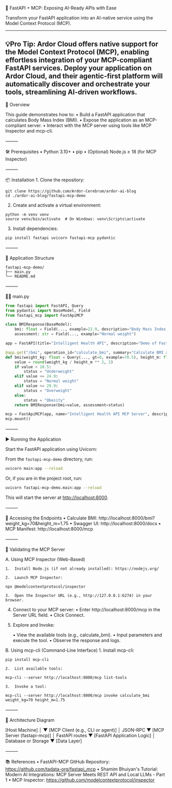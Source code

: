 🧠 FastAPI + MCP: Exposing AI-Ready APIs with Ease

Transform your FastAPI application into an AI-native service using the Model Context Protocol (MCP).

---
💡Pro Tip: 
Ardor Cloud offers native support for the Model Context Protocol (MCP), 
enabling effortless integration of your MCP-compliant FastAPI services. 
Deploy your application on Ardor Cloud, 
and their agentic-first platform will automatically discover and orchestrate your tools, 
streamlining AI-driven workflows.
---

🚀 Overview

This guide demonstrates how to:
	•	Build a FastAPI application that calculates Body Mass Index (BMI).
	•	Expose the application as an MCP-compliant server.
	•	Interact with the MCP server using tools like MCP Inspector and mcp-cli.

⸻

🛠️ Prerequisites
	•	Python 3.10+
	•	pip
	•	(Optional) Node.js ≥ 18 (for MCP Inspector)

⸻

📦 Installation 
    1.	Clone the repository:

```shell
git clone https://github.com/Ardor-Cerebrum/ardor-ai-blog
cd ./ardor-ai-blog/fastapi-mcp-demo
```
2.	Create and activate a virtual environment:

```shell
python -m venv venv
source venv/bin/activate  # On Windows: venv\Scripts\activate
```

3.	Install dependencies:
```shell
pip install fastapi uvicorn fastapi-mcp pydantic
```



⸻

🧾 Application Structure
```
fastapi-mcp-demo/
├── main.py
└── README.md
```

⸻

🧑‍💻 main.py
```python
from fastapi import FastAPI, Query
from pydantic import BaseModel, Field
from fastapi_mcp import FastApiMCP

class BMIResponse(BaseModel):
    bmi: float = Field(..., example=22.9, description="Body Mass Index rounded to 2 decimal places")
    assessment: str = Field(..., example="Normal weight")

app = FastAPI(title="Intelligent Health API", description="Demo of FastAPI + MCP", version="1.0.0")

@app.get("/bmi", operation_id="calculate_bmi", summary="Calculate BMI and return assessment", response_model=BMIResponse, tags=["Health"])
def bmi(weight_kg: float = Query(..., gt=0, example=70.5), height_m: float = Query(..., gt=0, example=1.75)):
    value = round(weight_kg / height_m ** 2, 2)
    if value < 18.5:
        status = "Underweight"
    elif value <= 24.9:
        status = "Normal weight"
    elif value <= 29.9:
        status = "Overweight"
    else:
        status = "Obesity"
    return BMIResponse(bmi=value, assessment=status)

mcp = FastApiMCP(app, name="Intelligent Health API MCP Server", description="Health tools exposed via MCP")
mcp.mount()
```

⸻

▶️ Running the Application

Start the FastAPI application using Uvicorn:

From the `fastapi-mcp-demo` directory, run:
```sh
uvicorn main:app --reload
```

Or, if you are in the project root, run:
```sh
uvicorn fastapi-mcp-demo.main:app --reload
```

This will start the server at [http://localhost:8000](http://localhost:8000).

⸻

🔗 Accessing the Endpoints
	•	Calculate BMI: http://localhost:8000/bmi?weight_kg=70&height_m=1.75
	•	Swagger UI: http://localhost:8000/docs
	•	MCP Manifest: http://localhost:8000/mcp

⸻

🧪 Validating the MCP Server

A. Using MCP Inspector (Web-Based)
	
    1.	Install Node.js (if not already installed): https://nodejs.org/
	
    2.	Launch MCP Inspector:

```shell
npx @modelcontextprotocol/inspector
```

    3.	Open the Inspector URL (e.g., http://127.0.0.1:6274) in your browser.
	
   4.	Connect to your MCP server:
       •	Enter http://localhost:8000/mcp in the Server URL field.
       •	Click Connect.

   5. Explore and Invoke:
   
      •	View the available tools (e.g., calculate_bmi).
      •	Input parameters and execute the tool.
      •	Observe the response and logs.

B. Using mcp-cli (Command-Line Interface)
	1.	Install mcp-cli:
```shell
pip install mcp-cli
```

	2.	List available tools:
```shell
mcp-cli --server http://localhost:8000/mcp list-tools
```

	3.	Invoke a tool:
```shell
mcp-cli --server http://localhost:8000/mcp invoke calculate_bmi weight_kg=70 height_m=1.75
```


⸻

🧱 Architecture Diagram

[Host Machine]
    │
    ▼
[MCP Client (e.g., CLI or agent)]
    │   JSON-RPC
    ▼
[MCP Server (fastapi-mcp)]
    │   FastAPI routes
    ▼
[FastAPI Application Logic]
    │   Database or Storage
    ▼
[Data Layer]


⸻

📚 References
	•	FastAPI-MCP GitHub Repository: https://github.com/tadata-org/fastapi_mcp
	•	Shamim Bhuiyan's Tutorial: Modern AI Integrations: MCP Server Meets REST API and Local LLMs - Part 1
	•	MCP Inspector: https://github.com/modelcontextprotocol/inspector

